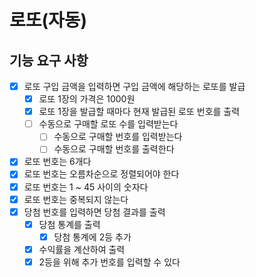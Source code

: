 # 로또(자동)

## 기능 요구 사항
- [x] 로또 구입 금액을 입력하면 구입 금액에 해당하는 로또를 발급
  - [x] 로또 1장의 가격은 1000원
  - [x] 로또 1장을 발급할 때마다 현재 발급된 로또 번호를 출력
  - [ ] 수동으로 구매할 로또 수를 입력받는다
    - [ ] 수동으로 구매할 번호를 입력받는다
    - [ ] 수동으로 구매할 번호를 출력한다
- [x] 로또 번호는 6개다
- [x] 로또 번호는 오름차순으로 정렬되어야 한다
- [x] 로또 번호는 1 ~ 45 사이의 숫자다
- [x] 로또 번호는 중복되지 않는다
- [x] 당첨 번호를 입력하면 당첨 결과를 출력
  - [x] 당첨 통계를 출력
    - [x] 당첨 통계에 2등 추가
  - [x] 수익률을 계산하여 출력
  - [x] 2등을 위해 추가 번호를 입력할 수 있다
